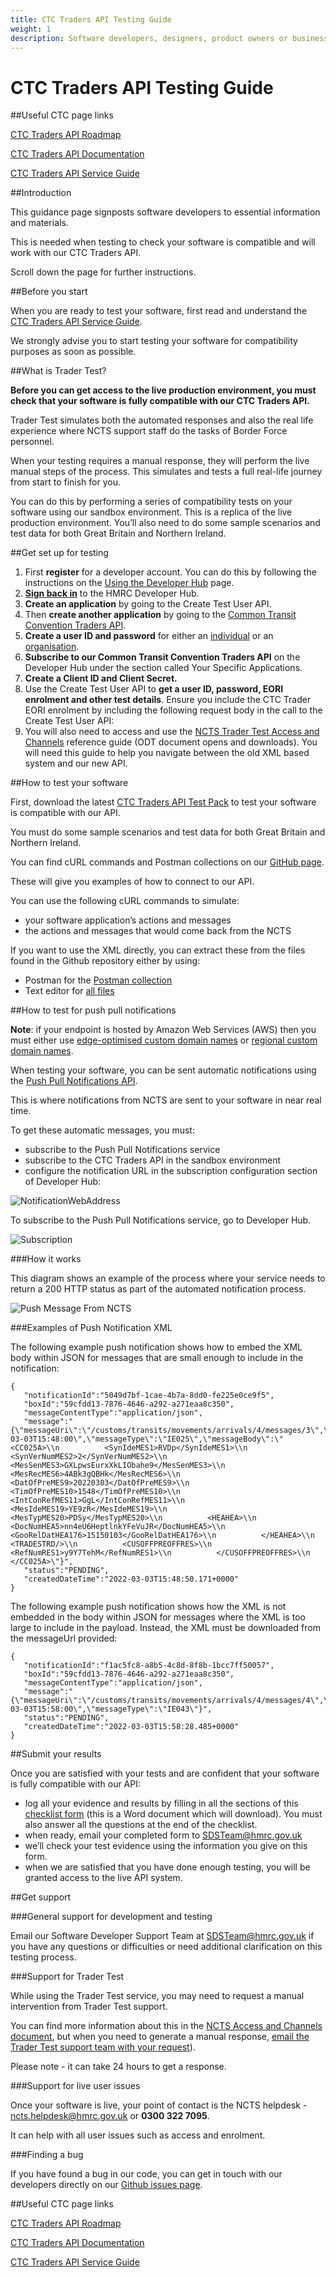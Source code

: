 ```yaml
---
title: CTC Traders API Testing Guide
weight: 1
description: Software developers, designers, product owners or business analysts. Integrate your software with Common Transit Convention Traders API.
---
```


# CTC Traders API Testing Guide

##Useful CTC page links

[CTC Traders API Roadmap](https://developer.service.hmrc.gov.uk/roadmaps/common-transit-convention-traders-roadmap/)

[CTC Traders API Documentation](https://developer.service.hmrc.gov.uk/api-documentation/docs/api/service/common-transit-convention-traders/1.0)

[CTC Traders API Service Guide](https://developer.service.hmrc.gov.uk/guides/common-transit-convention-traders-service-guide/)

##Introduction

This guidance page signposts software developers to essential information and materials.

This is needed when testing to check your software is compatible and will work with our CTC Traders API.

Scroll down the page for further instructions.

##Before you start

When you are ready to test your software, first read and understand the [CTC Traders API Service Guide](https://developer.service.hmrc.gov.uk/guides/common-transit-convention-traders-service-guide/).

We strongly advise you to start testing your software for compatibility purposes as soon as possible.

##What is Trader Test?

**Before you can get access to the live production environment, you must check that your software is fully compatible with our CTC Traders API.**

Trader Test simulates both the automated responses and also the real life experience where NCTS support staff do the tasks of Border Force personnel.

When your testing requires a manual response, they will perform the live manual steps of the process. This simulates and tests a full real-life journey from start to finish for you.

You can do this by performing a series of compatibility tests on your software using our sandbox environment. This is a replica of the live production environment. You’ll also need to do some sample scenarios and test data for both Great Britain and Northern Ireland.

##Get set up for testing

1. First **register** for a developer account. You can do this by following the instructions on the [Using the Developer Hub](https://developer.service.hmrc.gov.uk/api-documentation/docs/using-the-hub) page.
2. [**Sign back in**](https://developer.service.hmrc.gov.uk/developer/login) to the HMRC Developer Hub.
3. **Create an application** by going to the Create Test User API.
4. Then **create another application** by going to the [Common Transit Convention Traders API](https://developer.service.hmrc.gov.uk/api-documentation/docs/api/service/common-transit-convention-traders/1.0).
5. **Create a user ID and password** for either an [individual](https://developer.service.hmrc.gov.uk/api-documentation/docs/api/service/api-platform-test-user/1.0#_create-a-test-user-which-is-an-individual_post_accordion) or an [organisation](https://developer.service.hmrc.gov.uk/api-documentation/docs/api/service/api-platform-test-user/1.0#_create-a-test-user-which-is-an-organisation_post_accordion).
6. **Subscribe to our Common Transit Convention Traders API** on the Developer Hub under the section called Your Specific Applications.
7. **Create a Client ID and Client Secret.**
8. Use the Create Test User API to **get a user ID, password, EORI enrolment and other test details**. Ensure you include the CTC Trader EORI enrolment by including the following request body in the call to the Create Test User API:
9. You will also need to access and use the [NCTS Trader Test Access and Channels](https://assets.publishing.service.gov.uk/government/uploads/system/uploads/attachment_data/file/940784/NCTS_Trader_Test_Access_Channels_and_Support_v1.1.pdf) reference guide (ODT document opens and downloads). You will need this guide to help you navigate between the old XML based system and our new API.

##How to test your software

First, download the latest [CTC Traders API Test Pack](https://www.gov.uk/government/publications/new-computerised-transit-system-technical-specifications) to test your software is compatible with our API.

You must do some sample scenarios and test data for both Great Britain and Northern Ireland.

You can find cURL commands and Postman collections on our [GitHub page](https://github.com/hmrc/common-transit-convention-traders-postman).

These will give you examples of how to connect to our API.

You can use the following cURL commands to simulate:

 - your software application’s actions and messages
 - the actions and messages that would come back from the NCTS
 
If you want to use the XML directly, you can extract these from the files found in the Github repository either by using:

 - Postman for the [Postman collection](https://github.com/hmrc/common-transit-convention-traders-postman/tree/master/Collections)
 - Text editor for [all files](https://github.com/hmrc/common-transit-convention-traders-postman/)

##How to test for push pull notifications

**Note**: if your endpoint is hosted by Amazon Web Services (AWS) then you must either use [edge-optimised custom domain names](https://docs.aws.amazon.com/apigateway/latest/developerguide/how-to-edge-optimized-custom-domain-name.html) or [regional custom domain names](https://docs.aws.amazon.com/apigateway/latest/developerguide/apigateway-regional-api-custom-domain-create.html).

When testing your software, you can be sent automatic notifications using the [Push Pull Notifications API](https://developer.service.hmrc.gov.uk/api-documentation/docs/api/service/push-pull-notifications-api/1.0).

This is where notifications from NCTS are sent  to your software in near real time.

To get these automatic messages, you must:

 - subscribe to the Push Pull Notifications service
 - subscribe to the CTC Traders API in the sandbox environment
 - configure the notification URL in the subscription configuration section of Developer Hub:
 
 ![NotificationWebAddress](/figures/notification_url_subscription.png)

To subscribe to the Push Pull Notifications service, go to Developer Hub.

 ![Subscription](/figures/Push_Pull_Notification_switch.png)
 
###How it works

This diagram shows an example of the process where your service needs to return a 200 HTTP status as part of the automated notification process.

![Push Message From NCTS](/figures/Push_NCTS_Diagram.png)

###Examples of Push Notification XML

The following example push notification shows how to embed the XML body within JSON for messages that are small enough to include in the notification:

    {
       "notificationId":"5049d7bf-1cae-4b7a-8dd0-fe225e0ce9f5",
       "boxId":"59cfdd13-7876-4646-a292-a271eaa8c350",
       "messageContentType":"application/json",
       "message":"{\"messageUri\":\"/customs/transits/movements/arrivals/4/messages/3\",\"requestId\":\"/customs/transits/movements/arrivals/4\",\"customerId\":\"9999999902\",\"arrivalId\":\"4\",\"messageId\":3,\"received\":\"2022-03-03T15:48:00\",\"messageType\":\"IE025\",\"messageBody\":\"<CC025A>\\n          <SynIdeMES1>RVDp</SynIdeMES1>\\n          <SynVerNumMES2>2</SynVerNumMES2>\\n          <MesSenMES3>GXLpwsEurxXkLIObahe9</MesSenMES3>\\n          <MesRecMES6>4ABk3gQBHk</MesRecMES6>\\n          <DatOfPreMES9>20220303</DatOfPreMES9>\\n          <TimOfPreMES10>1548</TimOfPreMES10>\\n          <IntConRefMES11>GgL</IntConRefMES11>\\n          <MesIdeMES19>YE9zR</MesIdeMES19>\\n          <MesTypMES20>PDSy</MesTypMES20>\\n          <HEAHEA>\\n            <DocNumHEA5>nn4eU6HeptlnkYFeVuJR</DocNumHEA5>\\n            <GooRelDatHEA176>15150103</GooRelDatHEA176>\\n          </HEAHEA>\\n          <TRADESTRD/>\\n          <CUSOFFPREOFFRES>\\n            <RefNumRES1>y9Y7TehM</RefNumRES1>\\n          </CUSOFFPREOFFRES>\\n        </CC025A>\"}",
       "status":"PENDING",
       "createdDateTime":"2022-03-03T15:48:50.171+0000"
    }

The following example push notification shows how the XML is not embedded in the body within JSON for messages where the XML is too large to include in the payload. Instead, the XML must be downloaded from the messageUrl provided:

    {
       "notificationId":"f1ac5fc8-a8b5-4c8d-8f8b-1bcc7ff50057",
       "boxId":"59cfdd13-7876-4646-a292-a271eaa8c350",
       "messageContentType":"application/json",
       "message":"{\"messageUri\":\"/customs/transits/movements/arrivals/4/messages/4\",\"requestId\":\"/customs/transits/movements/arrivals/4\",\"customerId\":\"9999999902\",\"arrivalId\":\"4\",\"messageId\":4,\"received\":\"2022-03-03T15:58:00\",\"messageType\":\"IE043\"}",
       "status":"PENDING",
       "createdDateTime":"2022-03-03T15:58:28.485+0000"
    }
    
##Submit your results

Once you are satisfied with your tests and are confident that your software is fully compatible with our API:
 - log all your evidence and results by filling in all the sections of this [checklist form](https://developer.service.hmrc.gov.uk/guides/common-transit-convention-traders-testing-guide/figures/CTC_Traders_API_Application_for_Productions_Credentials.docx) (this is a Word document which will download). You must also answer all the questions at the end of the checklist.
 - when ready, email your completed form to [SDSTeam@hmrc.gov.uk](mailto:SDSTeam@hmrc.gov.uk)
 - we’ll check your test evidence using the information you give on this form.
 - when we are satisfied that you have done enough testing, you will be granted access to the live API system.
 
##Get support

###General support for development and testing

Email our Software Developer Support Team at [SDSTeam@hmrc.gov.uk](mailto:SDSTeam@hmrc.gov.uk) if you have any questions or difficulties or need additional clarification on this testing process. 

###Support for Trader Test

While using the Trader Test service, you may need to request a manual intervention from Trader Test support. 

You can find more information about this in the [NCTS Access and Channels document](https://assets.publishing.service.gov.uk/government/uploads/system/uploads/attachment_data/file/940784/NCTS_Trader_Test_Access_Channels_and_Support_v1.1.pdf), but when you need to generate a manual response, [email the Trader Test support team with your request](mailto:NCTS.tradertestteam@hmrc.gov.uk)). 

Please note - it can take 24 hours to get a response.

###Support for live user issues

Once your software is live, your point of contact is the NCTS helpdesk - [ncts.helpdesk@hmrc.gov.uk](mailto:ncts.helpdesk@hmrc.gov.uk) or **0300 322 7095**.

It can help with all user issues such as access and enrolment.

###Finding a bug

If you have found a bug in our code, you can get in touch with our developers directly on our [Github issues page](https://github.com/hmrc/common-transit-convention-traders/issues).

##Useful CTC page links

[CTC Traders API Roadmap](https://developer.service.hmrc.gov.uk/roadmaps/common-transit-convention-traders-roadmap/)

[CTC Traders API Documentation](https://developer.service.hmrc.gov.uk/api-documentation/docs/api/service/common-transit-convention-traders/1.0)

[CTC Traders API Service Guide](https://developer.service.hmrc.gov.uk/guides/common-transit-convention-traders-service-guide/)